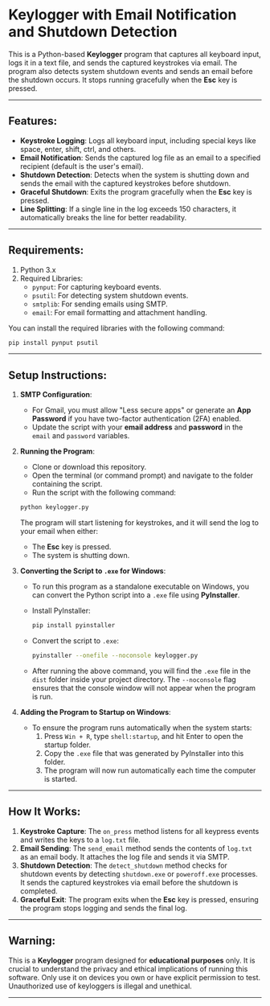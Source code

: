 # Keylogger with Email Notification and Shutdown Detection

This is a Python-based **Keylogger** program that captures all keyboard input, logs it in a text file, and sends the captured keystrokes via email. The program also detects system shutdown events and sends an email before the shutdown occurs. It stops running gracefully when the **Esc** key is pressed.

---

## Features:
- **Keystroke Logging**: Logs all keyboard input, including special keys like space, enter, shift, ctrl, and others.
- **Email Notification**: Sends the captured log file as an email to a specified recipient (default is the user's email).
- **Shutdown Detection**: Detects when the system is shutting down and sends the email with the captured keystrokes before shutdown.
- **Graceful Shutdown**: Exits the program gracefully when the **Esc** key is pressed.
- **Line Splitting**: If a single line in the log exceeds 150 characters, it automatically breaks the line for better readability.

---

## Requirements:
1. Python 3.x
2. Required Libraries:
   - `pynput`: For capturing keyboard events.
   - `psutil`: For detecting system shutdown events.
   - `smtplib`: For sending emails using SMTP.
   - `email`: For email formatting and attachment handling.

You can install the required libraries with the following command:

```bash
pip install pynput psutil
```

---

## Setup Instructions:

1. **SMTP Configuration**:
   - For Gmail, you must allow "Less secure apps" or generate an **App Password** if you have two-factor authentication (2FA) enabled.
   - Update the script with your **email address** and **password** in the `email` and `password` variables.

2. **Running the Program**:
   - Clone or download this repository.
   - Open the terminal (or command prompt) and navigate to the folder containing the script.
   - Run the script with the following command:
   
   ```bash
   python keylogger.py
   ```

   The program will start listening for keystrokes, and it will send the log to your email when either:
   - The **Esc** key is pressed.
   - The system is shutting down.

3. **Converting the Script to `.exe` for Windows**:
   - To run this program as a standalone executable on Windows, you can convert the Python script into a `.exe` file using **PyInstaller**.
   
   - Install PyInstaller:
     ```bash
     pip install pyinstaller
     ```

   - Convert the script to `.exe`:
     ```bash
     pyinstaller --onefile --noconsole keylogger.py
     ```

   - After running the above command, you will find the `.exe` file in the `dist` folder inside your project directory. The `--noconsole` flag ensures that the console window will not appear when the program is run.

4. **Adding the Program to Startup on Windows**:
   - To ensure the program runs automatically when the system starts:
     1. Press `Win + R`, type `shell:startup`, and hit Enter to open the startup folder.
     2. Copy the `.exe` file that was generated by PyInstaller into this folder.
     3. The program will now run automatically each time the computer is started.

---

## How It Works:
1. **Keystroke Capture**: The `on_press` method listens for all keypress events and writes the keys to a `log.txt` file.
2. **Email Sending**: The `send_email` method sends the contents of `log.txt` as an email body. It attaches the log file and sends it via SMTP.
3. **Shutdown Detection**: The `detect_shutdown` method checks for shutdown events by detecting `shutdown.exe` or `poweroff.exe` processes. It sends the captured keystrokes via email before the shutdown is completed.
4. **Graceful Exit**: The program exits when the **Esc** key is pressed, ensuring the program stops logging and sends the final log.

---

## Warning:
This is a **Keylogger** program designed for **educational purposes** only. It is crucial to understand the privacy and ethical implications of running this software. Only use it on devices you own or have explicit permission to test. Unauthorized use of keyloggers is illegal and unethical.

---
